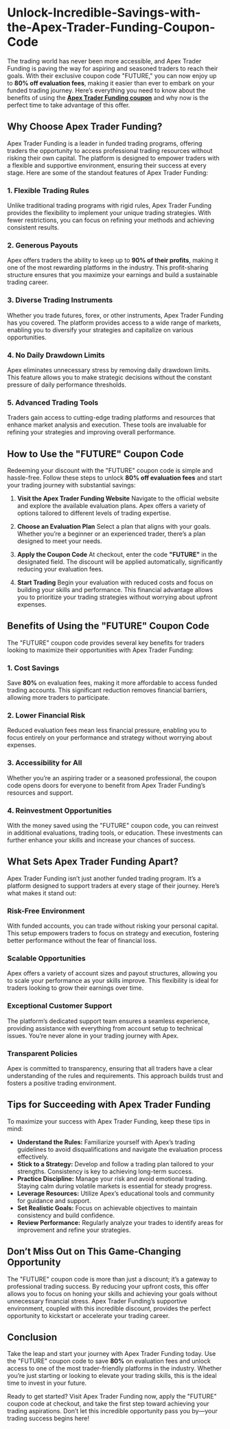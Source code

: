 # Unlock-Incredible-Savings-with-the-Apex-Trader-Funding-Coupon-Code
The trading world has never been more accessible, and Apex Trader Funding is paving the way for aspiring and seasoned traders to reach their goals. With their exclusive coupon code "FUTURE," you can now enjoy up to **80% off evaluation fees**, making it easier than ever to embark on your funded trading journey. Here’s everything you need to know about the benefits of using the **<a href="https://www.outlookindia.com/hub4business/upto-90-off-apex-trader-funding-coupon-code">Apex Trader Funding coupon</a>** and why now is the perfect time to take advantage of this offer.

## Why Choose Apex Trader Funding?

Apex Trader Funding is a leader in funded trading programs, offering traders the opportunity to access professional trading resources without risking their own capital. The platform is designed to empower traders with a flexible and supportive environment, ensuring their success at every stage. Here are some of the standout features of Apex Trader Funding:

### 1. **Flexible Trading Rules**

Unlike traditional trading programs with rigid rules, Apex Trader Funding provides the flexibility to implement your unique trading strategies. With fewer restrictions, you can focus on refining your methods and achieving consistent results.

### 2. **Generous Payouts**

Apex offers traders the ability to keep up to **90% of their profits**, making it one of the most rewarding platforms in the industry. This profit-sharing structure ensures that you maximize your earnings and build a sustainable trading career.

### 3. **Diverse Trading Instruments**

Whether you trade futures, forex, or other instruments, Apex Trader Funding has you covered. The platform provides access to a wide range of markets, enabling you to diversify your strategies and capitalize on various opportunities.

### 4. **No Daily Drawdown Limits**

Apex eliminates unnecessary stress by removing daily drawdown limits. This feature allows you to make strategic decisions without the constant pressure of daily performance thresholds.

### 5. **Advanced Trading Tools**

Traders gain access to cutting-edge trading platforms and resources that enhance market analysis and execution. These tools are invaluable for refining your strategies and improving overall performance.

## How to Use the "FUTURE" Coupon Code

Redeeming your discount with the "FUTURE" coupon code is simple and hassle-free. Follow these steps to unlock **80% off evaluation fees** and start your trading journey with substantial savings:

1. **Visit the Apex Trader Funding Website**
   Navigate to the official website and explore the available evaluation plans. Apex offers a variety of options tailored to different levels of trading expertise.

2. **Choose an Evaluation Plan**
   Select a plan that aligns with your goals. Whether you’re a beginner or an experienced trader, there’s a plan designed to meet your needs.

3. **Apply the Coupon Code**
   At checkout, enter the code **"FUTURE"** in the designated field. The discount will be applied automatically, significantly reducing your evaluation fees.

4. **Start Trading**
   Begin your evaluation with reduced costs and focus on building your skills and performance. This financial advantage allows you to prioritize your trading strategies without worrying about upfront expenses.

## Benefits of Using the "FUTURE" Coupon Code

The "FUTURE" coupon code provides several key benefits for traders looking to maximize their opportunities with Apex Trader Funding:

### **1. Cost Savings**

Save **80%** on evaluation fees, making it more affordable to access funded trading accounts. This significant reduction removes financial barriers, allowing more traders to participate.

### **2. Lower Financial Risk**

Reduced evaluation fees mean less financial pressure, enabling you to focus entirely on your performance and strategy without worrying about expenses.

### **3. Accessibility for All**

Whether you’re an aspiring trader or a seasoned professional, the coupon code opens doors for everyone to benefit from Apex Trader Funding’s resources and support.

### **4. Reinvestment Opportunities**

With the money saved using the "FUTURE" coupon code, you can reinvest in additional evaluations, trading tools, or education. These investments can further enhance your skills and increase your chances of success.

## What Sets Apex Trader Funding Apart?

Apex Trader Funding isn’t just another funded trading program. It’s a platform designed to support traders at every stage of their journey. Here’s what makes it stand out:

### **Risk-Free Environment**

With funded accounts, you can trade without risking your personal capital. This setup empowers traders to focus on strategy and execution, fostering better performance without the fear of financial loss.

### **Scalable Opportunities**

Apex offers a variety of account sizes and payout structures, allowing you to scale your performance as your skills improve. This flexibility is ideal for traders looking to grow their earnings over time.

### **Exceptional Customer Support**

The platform’s dedicated support team ensures a seamless experience, providing assistance with everything from account setup to technical issues. You’re never alone in your trading journey with Apex.

### **Transparent Policies**

Apex is committed to transparency, ensuring that all traders have a clear understanding of the rules and requirements. This approach builds trust and fosters a positive trading environment.

## Tips for Succeeding with Apex Trader Funding

To maximize your success with Apex Trader Funding, keep these tips in mind:

- **Understand the Rules:** Familiarize yourself with Apex’s trading guidelines to avoid disqualifications and navigate the evaluation process effectively.
- **Stick to a Strategy:** Develop and follow a trading plan tailored to your strengths. Consistency is key to achieving long-term success.
- **Practice Discipline:** Manage your risk and avoid emotional trading. Staying calm during volatile markets is essential for steady progress.
- **Leverage Resources:** Utilize Apex’s educational tools and community for guidance and support.
- **Set Realistic Goals:** Focus on achievable objectives to maintain consistency and build confidence.
- **Review Performance:** Regularly analyze your trades to identify areas for improvement and refine your strategies.

## Don’t Miss Out on This Game-Changing Opportunity

The "FUTURE" coupon code is more than just a discount; it’s a gateway to professional trading success. By reducing your upfront costs, this offer allows you to focus on honing your skills and achieving your goals without unnecessary financial stress. Apex Trader Funding’s supportive environment, coupled with this incredible discount, provides the perfect opportunity to kickstart or accelerate your trading career.

## Conclusion

Take the leap and start your journey with Apex Trader Funding today. Use the "FUTURE" coupon code to save **80%** on evaluation fees and unlock access to one of the most trader-friendly platforms in the industry. Whether you’re just starting or looking to elevate your trading skills, this is the ideal time to invest in your future.

Ready to get started? Visit Apex Trader Funding now, apply the "FUTURE" coupon code at checkout, and take the first step toward achieving your trading aspirations. Don’t let this incredible opportunity pass you by—your trading success begins here!
